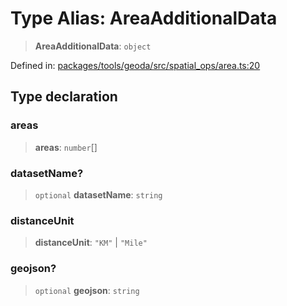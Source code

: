 # Type Alias: AreaAdditionalData

> **AreaAdditionalData**: `object`

Defined in: [packages/tools/geoda/src/spatial\_ops/area.ts:20](https://github.com/geodaopenjs/openassistant/blob/0a6a7e7306d75a25dc968b3117f04cb7bd613bec/packages/tools/geoda/src/spatial_ops/area.ts#L20)

## Type declaration

### areas

> **areas**: `number`[]

### datasetName?

> `optional` **datasetName**: `string`

### distanceUnit

> **distanceUnit**: `"KM"` \| `"Mile"`

### geojson?

> `optional` **geojson**: `string`
